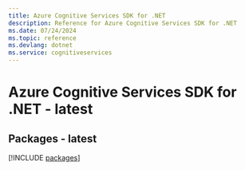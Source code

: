 ```yaml
---
title: Azure Cognitive Services SDK for .NET
description: Reference for Azure Cognitive Services SDK for .NET
ms.date: 07/24/2024
ms.topic: reference
ms.devlang: dotnet
ms.service: cognitiveservices
---
```

# Azure Cognitive Services SDK for .NET - latest
## Packages - latest
[!INCLUDE [packages](cognitive-services-index.md)]